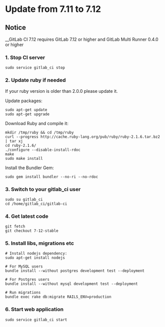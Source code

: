 # Update from 7.11 to 7.12

## Notice

__GitLab CI 7.12 requires GitLab 7.12 or higher and GitLab Multi Runner 0.4.0 or higher

### 1. Stop CI server

    sudo service gitlab_ci stop

### 2. Update ruby if needed

If your ruby version is older than 2.0.0 please update it.

Update packages:

    sudo apt-get update
    sudo apt-get upgrade

Download Ruby and compile it:

    mkdir /tmp/ruby && cd /tmp/ruby
    curl --progress http://cache.ruby-lang.org/pub/ruby/ruby-2.1.6.tar.bz2 | tar xj
    cd ruby-2.1.6/
    ./configure --disable-install-rdoc
    make
    sudo make install

Install the Bundler Gem:

    sudo gem install bundler --no-ri --no-rdoc

### 3. Switch to your gitlab_ci user

```
sudo su gitlab_ci
cd /home/gitlab_ci/gitlab-ci
```

### 4. Get latest code

```
git fetch
git checkout 7-12-stable
```

### 5. Install libs, migrations etc


```
# Install nodejs dependency:
sudo apt-get install nodejs

# For MySQL users
bundle install --without postgres development test --deployment

# For Postgres users
bundle install --without mysql development test --deployment

# Run migrations
bundle exec rake db:migrate RAILS_ENV=production
```


### 6. Start web application

    sudo service gitlab_ci start
